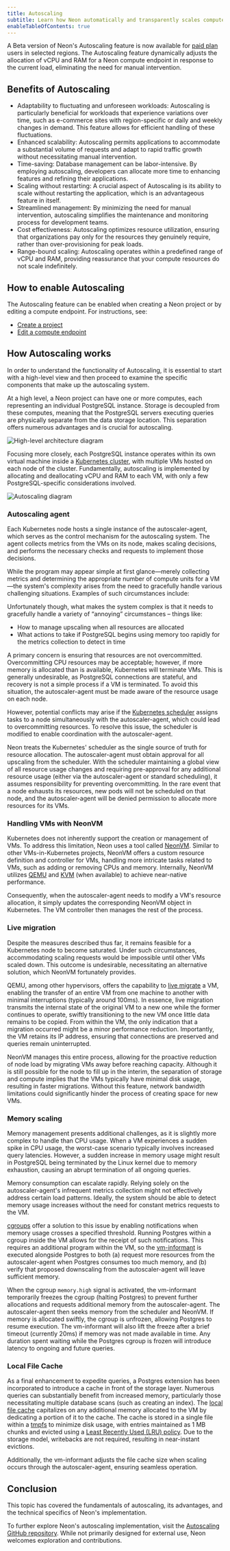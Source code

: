 ```yaml
---
title: Autoscaling
subtitle: Learn how Neon automatically and transparently scales compute on demand
enableTableOfContents: true
---
```


A Beta version of Neon's Autoscaling feature is now available for [paid plan](https://neon.tech/docs/introduction/billing#neon-plans) users in selected regions. The Autoscaling feature dynamically adjusts the allocation of vCPU and RAM for a Neon compute endpoint in response to the current load, eliminating the need for manual intervention.

## Benefits of Autoscaling

- Adaptability to fluctuating and unforeseen workloads: Autoscaling is particularly beneficial for workloads that experience variations over time, such as e-commerce sites with region-specific or daily and weekly changes in demand. This feature allows for efficient handling of these fluctuations.
- Enhanced scalability: Autoscaling permits applications to accommodate a substantial volume of requests and adapt to rapid traffic growth without necessitating manual intervention.
- Time-saving: Database management can be labor-intensive. By employing autoscaling, developers can allocate more time to enhancing features and refining their applications.
- Scaling without restarting: A crucial aspect of Autoscaling is its ability to scale without restarting the application, which is an advantageous feature in itself.
- Streamlined management: By minimizing the need for manual intervention, autoscaling simplifies the maintenance and monitoring process for development teams.
- Cost effectiveness: Autoscaling optimizes resource utilization, ensuring that organizations pay only for the resources they genuinely require, rather than over-provisioning for peak loads.
- Range-bound scaling: Autoscaling operates within a predefined range of vCPU and RAM, providing reassurance that your compute resources do not scale indefinitely.

## How to enable Autoscaling

The Autoscaling feature can be enabled when creating a Neon project or by editing a compute endpoint. For instructions, see:

- [Create a project](/docs/manage/projects#create-a-project)
- [Edit a compute endpoint](/docs/manage/endpoints#edit-a-compute-endpoint)

## How Autoscaling works

In order to understand the functionality of Autoscaling, it is essential to start with a high-level view and then proceed to examine the specific components that make up the autoscaling system.

At a high level, a Neon project can have one or more computes, each representing an individual PostgreSQL instance. Storage is decoupled from these computes, meaning that the PostgreSQL servers executing queries are physically separate from the data storage location. This separation offers numerous advantages and is crucial for autoscaling.

![High-level architecture diagram](/docs/introduction/autoscale-high-level-architecture.webp)

Focusing more closely, each PostgreSQL instance operates within its own virtual machine inside a [Kubernetes cluster](/docs/reference/glossary#kubernetes-cluster), with multiple VMs hosted on each node of the cluster. Fundamentally, autoscaling is implemented by allocating and deallocating vCPU and RAM to each VM, with only a few PostgreSQL-specific considerations involved.

![Autoscaling diagram](/docs/introduction/autoscale-architecture.webp)

### Autoscaling agent

Each Kubernetes node hosts a single instance of the autoscaler-agent, which serves as the control mechanism for the autoscaling system. The agent collects metrics from the VMs on its node, makes scaling decisions, and performs the necessary checks and requests to implement those decisions.

While the program may appear simple at first glance—merely collecting metrics and determining the appropriate number of compute units for a VM—the system's complexity arises from the need to gracefully handle various challenging situations. Examples of such circumstances include:

Unfortunately though, what makes the system complex is that it needs to gracefully handle a variety of “annoying” circumstances – things like:

- How to manage upscaling when all resources are allocated
- What actions to take if PostgreSQL begins using memory too rapidly for the metrics collection to detect in time

A primary concern is ensuring that resources are not overcommitted. Overcommitting CPU resources may be acceptable; however, if more memory is allocated than is available, Kubernetes will terminate VMs. This is generally undesirable, as PostgreSQL connections are stateful, and recovery is not a simple process if a VM is terminated. To avoid this situation, the autoscaler-agent must be made aware of the resource usage on each node.

However, potential conflicts may arise if the [Kubernetes scheduler](/docs/reference/glossary#kubernetes-scheduler) assigns tasks to a node simultaneously with the autoscaler-agent, which could lead to overcommitting resources. To resolve this issue, the scheduler is modified to enable coordination with the autoscaler-agent.

Neon treats the Kubernetes' scheduler as the single source of truth for resource allocation. The autoscaler-agent must obtain approval for all upscaling from the scheduler. With the scheduler maintaining a global view of all resource usage changes and requiring pre-approval for any additional resource usage (either via the autoscaler-agent or standard scheduling), it assumes responsibility for preventing overcommitting. In the rare event that a node exhausts its resources, new pods will not be scheduled on that node, and the autoscaler-agent will be denied permission to allocate more resources for its VMs.

### Handling VMs with NeonVM

Kubernetes does not inherently support the creation or management of VMs. To address this limitation, Neon uses a tool called [NeonVM](/docs/reference/glossary#neonvm). Similar to other VMs-in-Kubernetes projects, NeonVM offers a custom resource definition and controller for VMs, handling more intricate tasks related to VMs, such as adding or removing CPUs and memory. Internally, NeonVM utilizes [QEMU](/docs/reference/glossary#qemu) and [KVM](/docs/reference/glossary#kvm) (when available) to achieve near-native performance.

Consequently, when the autoscaler-agent needs to modify a VM's resource allocation, it simply updates the corresponding NeonVM object in Kubernetes. The VM controller then manages the rest of the process.

### Live migration

Despite the measures described thus far, it remains feasible for a Kubernetes node to become saturated. Under such circumstances, accommodating scaling requests would be impossible until other VMs scaled down. This outcome is undesirable, necessitating an alternative solution, which NeonVM fortunately provides.

QEMU, among other hypervisors, offers the capability to [live migrate](/docs/reference/glossary#live-migration) a VM, enabling the transfer of an entire VM from one machine to another with minimal interruptions (typically around 100ms). In essence, live migration transmits the internal state of the original VM to a new one while the former continues to operate, swiftly transitioning to the new VM once little data remains to be copied. From within the VM, the only indication that a migration occurred might be a minor performance reduction. Importantly, the VM retains its IP address, ensuring that connections are preserved and queries remain uninterrupted.

NeonVM manages this entire process, allowing for the proactive reduction of node load by migrating VMs away before reaching capacity. Although it is still possible for the node to fill up in the interim, the separation of storage and compute implies that the VMs typically have minimal disk usage, resulting in faster migrations. Without this feature, network bandwidth limitations could significantly hinder the process of creating space for new VMs.

### Memory scaling

Memory management presents additional challenges, as it is slightly more complex to handle than CPU usage. When a VM experiences a sudden spike in CPU usage, the worst-case scenario typically involves increased query latencies. However, a sudden increase in memory usage might result in PostgreSQL being terminated by the Linux kernel due to memory exhaustion, causing an abrupt termination of all ongoing queries.

Memory consumption can escalate rapidly. Relying solely on the autoscaler-agent's infrequent metrics collection might not effectively address certain load patterns. Ideally, the system should be able to detect memory usage increases without the need for constant metrics requests to the VM.

[cgroups](/docs/reference/glossary#cgroup) offer a solution to this issue by enabling notifications when memory usage crosses a specified threshold. Running Postgres within a cgroup inside the VM allows for the receipt of such notifications. This requires an additional program within the VM, so the [vm-informant](/docs/reference/glossary#vm-informant) is executed alongside Postgres to both (a) request more resources from the autoscaler-agent when Postgres consumes too much memory, and (b) verify that proposed downscaling from the autoscaler-agent will leave sufficient memory.

When the cgroup `memory.high` signal is activated, the vm-informant temporarily freezes the cgroup (halting Postgres) to prevent further allocations and requests additional memory from the autoscaler-agent. The autoscaler-agent then seeks memory from the scheduler and NeonVM. If memory is allocated swiftly, the cgroup is unfrozen, allowing Postgres to resume execution. The vm-informant will also lift the freeze after a brief timeout (currently 20ms) if memory was not made available in time. Any duration spent waiting while the Postgres cgroup is frozen will introduce latency to ongoing and future queries.

### Local File Cache

As a final enhancement to expedite queries, a Postgres extension has been incorporated to introduce a cache in front of the storage layer. 
Numerous queries can substantially benefit from increased memory, particularly those necessitating multiple database scans (such as creating an index). The [local file cache](/docs/reference/glossary#local-file-cache) capitalizes on any additional memory allocated to the VM by dedicating a portion of it to the cache. The cache is stored in a single file within a [tmpfs](/docs/reference/glossary#tmpfs) to minimize disk usage, with entries maintained as 1 MB chunks and evicted using a [Least Recently Used (LRU) policy](/docs/reference/glossary#lru-policy). Due to the storage model, writebacks are not required, resulting in near-instant evictions.

Additionally, the vm-informant adjusts the file cache size when scaling occurs through the autoscaler-agent, ensuring seamless operation.

## Conclusion

This topic has covered the fundamentals of autoscaling, its advantages, and the technical specifics of Neon's implementation.

To further explore Neon's autoscaling implementation, visit the [Autoscaling GitHub repository](https://github.com/neondatabase/autoscaling). While not primarily designed for external use, Neon welcomes exploration and contributions.
